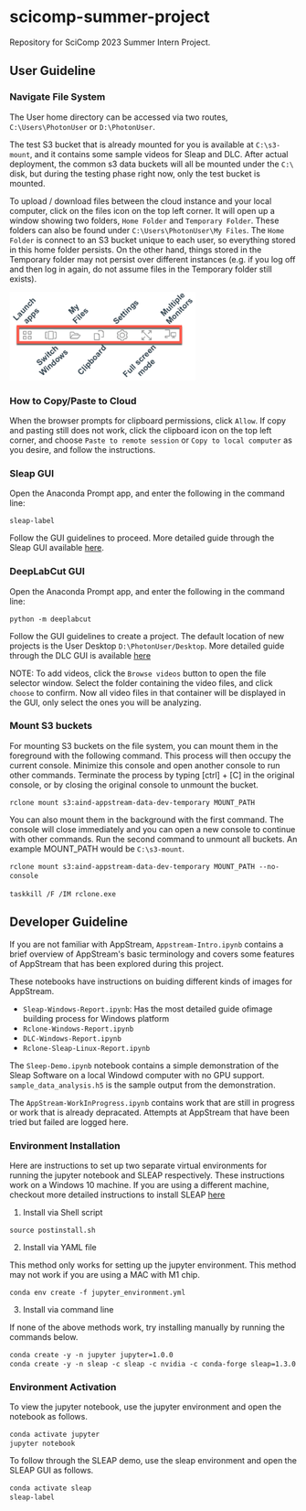 # scicomp-summer-project

Repository for SciComp 2023 Summer Intern Project.

## User Guideline

### Navigate File System

The User home directory can be accessed via two routes, `C:\Users\PhotonUser` or `D:\PhotonUser`. 

The test S3 bucket that is already mounted for you is available at `C:\s3-mount`, and it contains some sample videos for Sleap and DLC. After actual deployment, the common s3 data buckets will all be mounted under the `C:\` disk, but during the testing phase right now, only the test bucket is mounted. 

To upload / download files between the cloud instance and your local computer, click on the files icon on the top left corner. It will open up a window showing two folders, `Home Folder` and `Temporary Folder`. These folders can also be found under `C:\Users\PhotonUser\My Files`. The `Home Folder` is connect to an S3 bucket unique to each user, so everything stored in this home folder persists. On the other hand, things stored in the Temporary folder may not persist over different instances (e.g. if you log off and then log in again, do not assume files in the Temporary folder still exists). 

![AppStream Icons at Upper Left Corner](appstream-icons.png)

### How to Copy/Paste to Cloud

When the browser prompts for clipboard permissions, click `Allow`. If copy and pasting still does not work, click the clipboard icon on the top left corner, and choose `Paste to remote session` or `Copy to local computer` as you desire, and follow the instructions. 


### Sleap GUI

Open the Anaconda Prompt app, and enter the following in the command line:

```commandline
sleap-label
```

Follow the GUI guidelines to proceed. More detailed guide through the Sleap GUI available [here](https://sleap.ai/tutorials/tutorial.html). 

### DeepLabCut GUI

Open the Anaconda Prompt app, and enter the following in the command line:

```commandline
python -m deeplabcut
```

Follow the GUI guidelines to create a project. The default location of new projects is the User Desktop `D:\PhotonUser/Desktop`. More detailed guide through the DLC GUI is available [here](https://deeplabcut.github.io/DeepLabCut/docs/PROJECT_GUI.html)

NOTE: To add videos, click the `Browse videos` button to open the file selector window. Select the folder containing the video files, and click `choose` to confirm. Now all video files in that container will be displayed in the GUI, only select the ones you will be analyzing. 

### Mount S3 buckets

For mounting S3 buckets on the file system, you can mount them in the foreground with the following command. This process will then occupy the current console. Minimize this console and open another console to run other commands. Terminate the process by typing [ctrl] + [C] in the original console, or by closing the original console to unmount the bucket. 

```commandline
rclone mount s3:aind-appstream-data-dev-temporary MOUNT_PATH
```

You can also mount them in the background with the first command. The console will close immediately and you can open a new console to continue with other commands. Run the second command to unmount all buckets. An example MOUNT_PATH would be `C:\s3-mount`. 

```commandline
rclone mount s3:aind-appstream-data-dev-temporary MOUNT_PATH --no-console

taskkill /F /IM rclone.exe
```


## Developer Guideline

If you are not familiar with AppStream, `Appstream-Intro.ipynb` contains a brief overview of AppStream's basic terminology and covers some features of AppStream that has been explored during this project. 

These notebooks have instructions on buiding different kinds of images for AppStream. 

- `Sleap-Windows-Report.ipynb`: Has the most detailed guide ofimage building process for Windows platform
- `Rclone-Windows-Report.ipynb`
- `DLC-Windows-Report.ipynb`
- `Rclone-Sleap-Linux-Report.ipynb`

The `Sleep-Demo.ipynb` notebook contains a simple demonstration of the Sleap Software on a local Windowd computer with no GPU support. `sample_data_analysis.h5` is the sample output from the demonstration. 

The `AppStream-WorkInProgress.ipynb` contains work that are still in progress or work that is already depracated. Attempts at AppStream that have been tried but failed are logged here. 


### Environment Installation

Here are instructions to set up two separate virtual environments for running the jupyter notebook and SLEAP respectively. These instructions work on a Windows 10 machine. 
If you are using a different machine, checkout more detailed instructions to install SLEAP [here](https://sleap.ai/develop/installation.html)

1. Install via Shell script

```commandline
source postinstall.sh
```

2. Install via YAML file

This method only works for setting up the jupyter environment. This method may not work if you are using a MAC with M1 chip. 

```commandline
conda env create -f jupyter_environment.yml
```

3. Install via command line

If none of the above methods work, try installing manually by running the commands below.

```commandline
conda create -y -n jupyter jupyter=1.0.0
conda create -y -n sleap -c sleap -c nvidia -c conda-forge sleap=1.3.0
```

### Environment Activation

To view the jupyter notebook, use the jupyter environment and open the notebook as follows.

```commandline
conda activate jupyter
jupyter notebook
```

To follow through the SLEAP demo, use the sleap environment and open the SLEAP GUI as follows.

```commandline
conda activate sleap
sleap-label
```

